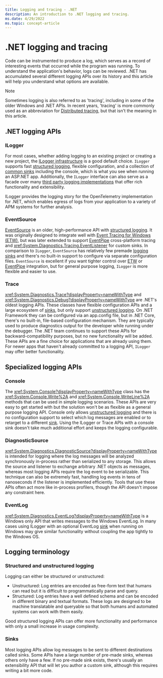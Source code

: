```yaml
---
title: Logging and tracing - .NET
description: An introduction to .NET logging and tracing.
ms.date: 4/29/2022
ms.topic: concept-article
---
```

# .NET logging and tracing

Code can be instrumented to produce a log, which serves as a record of interesting events that occurred while the program was running. To understand the application's behavior, logs can be reviewed. .NET has accumulated several different logging APIs over its history and this article will help you understand what options are available.

> [!NOTE]
> Sometimes logging is also referred to as 'tracing', including in some of the older Windows and .NET APIs. In recent years, 'tracing' is more commonly used as an abbreviation for [Distributed tracing](./distributed-tracing.md), but that isn't the meaning in this article.

## .NET logging APIs

### ILogger

For most cases, whether adding logging to an existing project or creating a new project, the [ILogger infrastructure](../extensions/logging.md) is a good default choice. `ILogger` supports fast [structured logging](#structured-and-unstructured-logging), flexible configuration, and a collection of [common sinks](../extensions/logging-providers.md#built-in-logging-providers) including the console, which is what you see when running an ASP.NET app. Additionally, the `ILogger` interface can also serve as a facade over many [third party logging implementations](../extensions/logging-providers.md#third-party-logging-providers) that offer rich functionality and extensibility.

ILogger provides the logging story for the OpenTelemetry implementation for .NET, which enables egress of logs from your application to a variety of APM systems for further analysis.

### EventSource

[EventSource](./eventsource.md) is an older, high-performance API with [structured logging](#structured-and-unstructured-logging). It was originally designed to integrate well with [Event Tracing for Windows (ETW)](/windows/win32/etw/event-tracing-portal), but was later extended to support [EventPipe](./eventpipe.md) cross-platform tracing and <xref:System.Diagnostics.Tracing.EventListener> for custom sinks. In comparison to `ILogger`, `EventSource` has relatively few premade [logging sinks](#sinks) and there's no built-in support to configure via separate configuration files. `EventSource` is excellent if you want tighter control over [ETW](/windows/win32/etw/event-tracing-portal) or [EventPipe](./eventpipe.md) integration, but for general purpose logging, `ILogger` is more flexible and easier to use.

### Trace

<xref:System.Diagnostics.Trace?displayProperty=nameWithType> and <xref:System.Diagnostics.Debug?displayProperty=nameWithType> are .NET's oldest logging APIs. These classes have flexible configuration APIs and a large ecosystem of [sinks](#sinks), but only support [unstructured logging](#structured-and-unstructured-logging). On .NET Framework they can be configured via an app.config file, but in .NET Core, there's no built-in, file-based configuration mechanism. They are typically used to produce diagnostics output for the developer while running under the debugger. The .NET team continues to support these APIs for backward-compatibility purposes, but no new functionality will be added. These APIs are a fine choice for applications that are already using them. For newer apps that haven't already committed to a logging API, `ILogger` may offer better functionality.

## Specialized logging APIs

### Console

The <xref:System.Console?displayProperty=nameWithType> class has the <xref:System.Console.Write%2A> and <xref:System.Console.WriteLine%2A> methods that can be used in simple logging scenarios. These APIs are very easy to get started with but the solution won't be as flexible as a general purpose logging API. Console only allows [unstructured logging](#structured-and-unstructured-logging) and there is no configuration support to select which log messages are enabled or to retarget to a different [sink](#sinks). Using the ILogger or Trace APIs with a console sink doesn't take much additional effort and keeps the logging configurable.

### DiagnosticSource

<xref:System.Diagnostics.DiagnosticSource?displayProperty=nameWithType> is intended for logging where the log messages will be analyzed synchronously in-process rather than serialized to any storage. This allows the source and listener to exchange arbitrary .NET objects as messages, whereas most logging APIs require the log event to be serializable. This technique can also be extremely fast, handling log events in tens of nanoseconds if the listener is implemented efficiently. Tools that use these APIs often act more like in-process profilers, though the API doesn't impose any constraint here.

### EventLog

<xref:System.Diagnostics.EventLog?displayProperty=nameWithType> is a Windows only API that writes messages to the Windows EventLog. In many cases using ILogger with an optional EventLog [sink](#sinks) when running on Windows may give similar functionality without coupling the app tightly to the Windows OS.

## Logging terminology

### Structured and unstructured logging

Logging can either be structured or unstructured:

- Unstructured: Log entries are encoded as free-form text that humans can read but it is difficult to programmatically parse and query.
- Structured: Log entries have a well defined schema and can be encoded in different binary and textual formats. These logs are designed to be machine translatable and queryable so that both humans and automated systems can work with them easily.

Good structured logging APIs can offer more functionality and performance with only a small increase in usage complexity.

### Sinks

Most logging APIs allow log messages to be sent to different destinations called sinks. Some APIs have a large number of pre-made sinks, whereas others only have a few. If no pre-made sink exists, there's usually an extensibility API that will let you author a custom sink, although this requires writing a bit more code.
